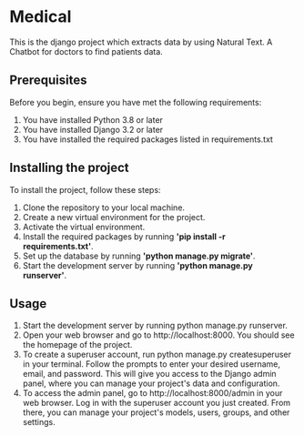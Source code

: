 # Medical
This is the django project which extracts data by using Natural Text. A Chatbot for doctors to find patients data.

## Prerequisites
Before you begin, ensure you have met the following requirements:

1. You have installed Python 3.8 or later
2. You have installed Django 3.2 or later
3. You have installed the required packages listed in requirements.txt

## Installing the project
To install the project, follow these steps:

1. Clone the repository to your local machine.
2. Create a new virtual environment for the project.
3. Activate the virtual environment.
4. Install the required packages by running **'pip 
install -r requirements.txt'**.
5. Set up the database by running **'python manage.py migrate'**.
6. Start the development server by running **'python manage.py runserver'**.

## Usage
1. Start the development server by running python manage.py runserver.
2. Open your web browser and go to http://localhost:8000. You should see the homepage of the project.
3. To create a superuser account, run python manage.py createsuperuser in your terminal. Follow the prompts to enter your desired username, email, and password. This will give you access to the Django admin panel, where you can manage your project's data and configuration.
4. To access the admin panel, go to http://localhost:8000/admin in your web browser. Log in with the superuser account you just created. From there, you can manage your project's models, users, groups, and other settings.

